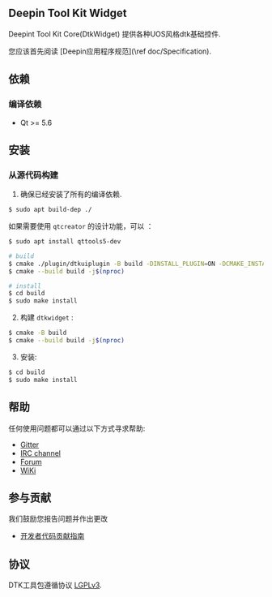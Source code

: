 ## Deepin Tool Kit Widget

Deepint Tool Kit Core(DtkWidget) 提供各种UOS风格dtk基础控件.

您应该首先阅读 [Deepin应用程序规范](\ref doc/Specification).

## 依赖

### 编译依赖

* Qt >= 5.6

## 安装

### 从源代码构建

1. 确保已经安装了所有的编译依赖.
```bash
$ sudo apt build-dep ./
```
如果需要使用 `qtcreator` 的设计功能，可以 ：
```bash
$ sudo apt install qttools5-dev

# build
$ cmake ./plugin/dtkuiplugin -B build -DINSTALL_PLUGIN=ON -DCMAKE_INSTALL_PREFIX=/usr
$ cmake --build build -j$(nproc)

# install
$ cd build
$ sudo make install
```
2. 构建 `dtkwidget` :

```bash
$ cmake -B build
$ cmake --build build -j$(nproc)
```

3. 安装:

```bash
$ cd build
$ sudo make install
```

## 帮助

任何使用问题都可以通过以下方式寻求帮助:

* [Gitter](https://gitter.im/orgs/linuxdeepin/rooms)
* [IRC channel](https://webchat.freenode.net/?channels=deepin)
* [Forum](https://bbs.deepin.org)
* [WiKi](https://wiki.deepin.org/)

## 参与贡献

我们鼓励您报告问题并作出更改

* [开发者代码贡献指南](https://github.com/linuxdeepin/developer-center/wiki/Contribution-Guidelines-for-Developers)

## 协议

DTK工具包遵循协议 [LGPLv3](LICENSE).
